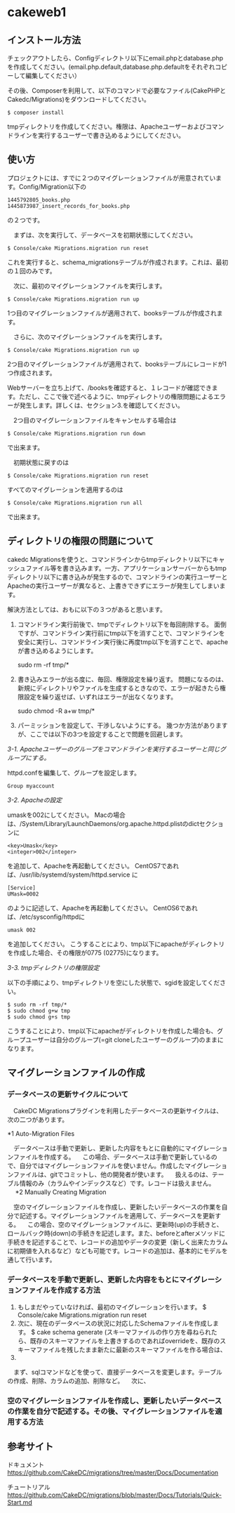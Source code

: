 # cakeweb1

## インストール方法

チェックアウトしたら、Configディレクトリ以下にemail.phpとdatabase.phpを作成してください。(email.php.default,database.php.defaultをそれぞれコピーして編集してください）

その後、Composerを利用して、以下のコマンドで必要なファイル(CakePHPとCakedc/Migrations)をダウンロードしてください。

    $ composer install

tmpディレクトリを作成してください。権限は、Apacheユーザーおよびコマンドラインを実行するユーザーで書き込めるようにしてください。

## 使い方

プロジェクトには、すでに２つのマイグレーションファイルが用意されています。Config/Migration以下の

    1445792805_books.php
    1445873987_insert_records_for_books.php

の２つです。

　まずは、次を実行して、データベースを初期状態にしてください。

    $ Console/cake Migrations.migration run reset

これを実行すると、schema_migrationsテーブルが作成されます。これは、最初の１回のみです。

　次に、最初のマイグレーションファイルを実行します。

    $ Console/cake Migrations.migration run up

1つ目のマイグレーションファイルが適用されて、booksテーブルが作成されます。

　さらに、次のマイグレーションファイルを実行します。

    $ Console/cake Migrations.migration run up

2つ目のマイグレーションファイルが適用されて、booksテーブルにレコードが1つ作成されます。

Webサーバーを立ち上げて、/booksを確認すると、１レコードが確認できます。ただし、ここで後で述べるように、tmpディレクトリの権限問題によるエラーが発生します。詳しくは、セクション3.を確認してください。

　2つ目のマイグレーションファイルをキャンセルする場合は

    $ Console/cake Migrations.migration run down

で出来ます。

　初期状態に戻すのは

    $ Console/cake Migrations.migration run reset

すべてのマイグレーションを適用するのは

    $ Console/cake Migrations.migration run all

で出来ます。

## ディレクトリの権限の問題について

cakedc Migrationsを使うと、コマンドラインからtmpディレクトリ以下にキャッシュファイル等を書き込みます。一方、アプリケーションサーバーからもtmpディレクトリ以下に書き込みが発生するので、コマンドラインの実行ユーザーとApacheの実行ユーザーが異なると、上書きできずにエラーが発生してしまいます。

解決方法としては、おもに以下の３つがあると思います。

1. コマンドライン実行前後で、tmpでディレクトリ以下を毎回削除する。
面倒ですが、コマンドライン実行前にtmp以下を消すことで、コマンドラインを安全に実行し、コマンドライン実行後に再度tmp以下を消すことで、apacheが書き込めるようにします。

    sudo rm -rf tmp/*
    
2. 書き込みエラーが出る度に、毎回、権限設定を繰り返す。
問題になるのは、新規にディレクトリやファイルを生成するときなので、エラーが起きたら権限設定を繰り返せば、いずれはエラーが出なくなります。

    sudo chmod -R a+w tmp/*
    
3. パーミッションを設定して、干渉しないようにする。
幾つか方法がありますが、ここでは以下の3つを設定することで問題を回避します。

*3-1. Apacheユーザーのグループをコマンドラインを実行するユーザーと同じグループにする。*

httpd.confを編集して、グループを設定します。

    Group myaccount

*3-2. Apacheの設定*

umaskを002にしてください。
Macの場合は、/System/Library/LaunchDaemons/org.apache.httpd.plistのdictセクションに

    <key>Umask</key>
    <integer>002</integer>

を追加して、Apacheを再起動してください。
CentOS7であれば、/usr/lib/systemd/system/httpd.service に
    
    [Service]
    UMask=0002

のように記述して、Apacheを再起動してください。
CentOS6であれば、/etc/sysconfig/httpdに

    umask 002

を追加してください。
こうすることにより、tmp以下にapacheがディレクトリを作成した場合、その権限が0775 (02775)になります。

*3-3. tmpディレクトリの権限設定*

以下の手順により、tmpディレクトリを空にした状態で、sgidを設定してください。

    $ sudo rm -rf tmp/*
    $ sudo chmod g+w tmp
    $ sudo chmod g+s tmp

こうすることにより、tmp以下にapacheがディレクトリを作成した場合も、グループユーザーは自分のグループ(=git cloneしたユーザーのグループ)のままになります。

## マイグレーションファイルの作成

### データベースの更新サイクルについて

　CakeDC Migrationsプラグインを利用したデータベースの更新サイクルは、次の二つがあります。

*1 Auto-Migration Files

　データベースは手動で更新し、更新した内容をもとに自動的にマイグレーションファイルを作成する。
　この場合、データベースは手動で更新しているので、自分ではマイグレーションファイルを使いません。作成したマイグレーションファイルは、gitでコミットし、他の開発者が使います。
　扱えるのは、テーブル情報のみ（カラムやインデックスなど）です。レコードは扱えません。
　
*2 Manually Creating Migration

　空のマイグレーションファイルを作成し、更新したいデータベースの作業を自分で記述する。マイグレーションファイルを適用して、データベースを更新する。
　この場合、空のマイグレーションファイルに、更新時(up)の手続きと、ロールバック時(down)の手続きを記述します。また、beforeとafterメソッドに手続きを記述することで、レコードの追加やデータの変更（新しく出来たカラムに初期値を入れるなど）なども可能です。レコードの追加は、基本的にモデルを通して行います。
　
### データベースを手動で更新し、更新した内容をもとにマイグレーションファイルを作成する方法

  1. もしまだやっていなければ、最初のマイグレーションを行います。
    $ Console/cake Migrations.migration run reset
  2. 次に、現在のデータベースの状況に対応したSchemaファイルを作成します。
    $ cake schema generate
(スキーマファイルの作り方を尋ねられたら、既存のスキーマファイルを上書きするのであればoverrideを、既存のスキーマファイルを残したまま新たに最新のスキーマファイルを作る場合は、
  3. 
  
　まず、sqlコマンドなどを使って、直接データベースを変更します。テーブルの作成、削除、カラムの追加、削除など。
　次に、

### 空のマイグレーションファイルを作成し、更新したいデータベースの作業を自分で記述する。その後、マイグレーションファイルを適用する方法


## 参考サイト

ドキュメント
https://github.com/CakeDC/migrations/tree/master/Docs/Documentation

チュートリアル
https://github.com/CakeDC/migrations/blob/master/Docs/Tutorials/Quick-Start.md


